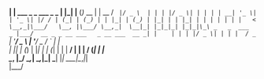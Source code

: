 


 __| | ___    _   _  ___  _   _  | |_| |__ (_)_ __ | | __
 / _` |/ _ \  | | | |/ _ \| | | | | __| '_ \| | '_ \| |/ /
| (_| | (_) | | |_| | (_) | |_| | | |_| | | | | | | |   < 
 \__,_|\___/   \__, |\___/ \__,_|  \__|_| |_|_|_| |_|_|\_\
 _   _  ___  _ |___/  __ _ _ __ ___   _ __ ___  __ _| |   
| | | |/ _ \| | | |  / _` | '__/ _ \ | '__/ _ \/ _` | |   
| |_| | (_) | |_| | | (_| | | |  __/ | | |  __/ (_| | |   
 \__, |\___/ \__,_|  \__,_|_|  \___| |_|  \___|\__,_|_|   
 |___/ 
